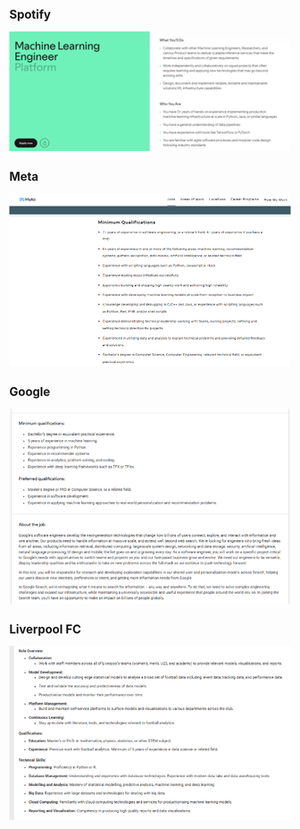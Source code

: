 ## Spotify
![alt text](image.png)

## Meta
![alt text](image-1.png)

## Google
![alt text](image-2.png)

## Liverpool FC
![alt text](image-3.png)